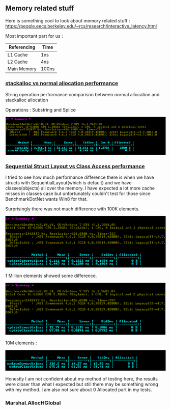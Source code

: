 ## Memory related stuff

Here is something cool to look about memory related stuff : https://people.eecs.berkeley.edu/~rcs/research/interactive_latency.html

Most important part for us : 

Referencing | Time
----------- | ----
L1 Cache    | 1ns
L2 Cache    | 4ns
Main Memory | 100ns 


### [stackalloc vs normal allocation performance](https://github.com/MonteFloyd/DotNetOptimizations/blob/master/Memory/stackAllocTest.cs)

String operation performance comparison between normal allocation and stackalloc allocation

Operations : Substring and Splice

![10k](https://raw.githubusercontent.com/MonteFloyd/DotNetOptimizations/master/images/stackalloc100.png)


### [Sequential Struct Layout vs Class Access performance](https://github.com/MonteFloyd/DotNetOptimizations/blob/master/Memory/MemoryLayoutTest.cs)

I tried to see how much performance difference there is when we have structs with SequentialLayout(which is default) and we have classes(objects) all over the memory. I have expected a lot more cache misses in classes case but unfortunately couldn't test for those since BenchmarkDotNet wants Win8 for that.

Surprisingly there was not much difference with 100K elements.

![100k](https://raw.githubusercontent.com/MonteFloyd/DotNetOptimizations/master/images/layout100k.png)

1 Million elements showed some difference.

![1M](https://raw.githubusercontent.com/MonteFloyd/DotNetOptimizations/master/images/Layout1M.png)

10M elements :

![10M](https://raw.githubusercontent.com/MonteFloyd/DotNetOptimizations/master/images/layout10M.png)

Honestly I am not confident about my method of testing here, the results were closer than what I expected but still there may be something wrong with my method. I am also not sure about 0 Allocated part in my tests.

### Marshal.AllocHGlobal
